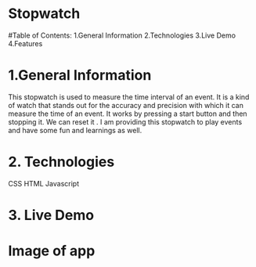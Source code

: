 # Stopwatch
#Table of Contents:
1.General Information 2.Technologies 3.Live Demo 4.Features

# 1.General Information
This stopwatch is used to measure the time interval of an event. It is a kind of watch that stands out for the accuracy and precision with which it can measure the time of an event. It works by pressing a start button and then stopping it. We can reset it . I am providing this stopwatch to play events and have some fun and learnings as well.

# 2. Technologies
 CSS HTML Javascript

# 3. Live Demo

# Image of app
